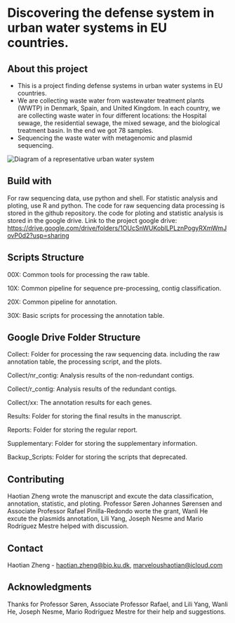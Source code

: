 # Discovering the defense system in urban water systems in EU countries.

## About this project

- This is a project finding defense systems in urban water systems in EU countries.
- We are collecting waste water from wastewater treatment plants (WWTP) in Denmark, Spain, and
  United Kingdom. In each country, we are collecting waste water in four different locations: the
  Hospital sewage, the residential sewage, the mixed sewage, and the biological treatment basin. In
  the end we got 78 samples.
- Sequencing the waste water with metagenomic and plasmid sequencing.

![Diagram of a representative urban water system](https://github.com/user-attachments/assets/b7951960-fbf7-4f81-ad8c-71931fd9fd80)

## Build with

For raw sequencing data, use python and shell. For statistic analysis and ploting, use R and python.
The code for raw sequencing data processing is stored in the github repository. the code for ploting
and statistic analysis is stored in the google drive.
Link to the project google drive:
https://drive.google.com/drive/folders/1OUcSnWUKoblLPLznPogyRXmWmJovP0d2?usp=sharing

## Scripts Structure

00X: Common tools for processing the raw table.

10X: Common pipeline for sequence pre-processing, contig classification.

20X: Common pipeline for annotation.

30X: Basic scripts for processing the annotation table.

## Google Drive Folder Structure

Collect: Folder for processing the raw sequencing data. including the raw annotation table, the
processing script, and the plots.

Collect/nr_contig: Analysis results of the non-redundant contigs.

Collect/r_contig: Analysis results of the redundant contigs.

Collect/xx: The annotation results for each genes.

Results: Folder for storing the final results in the manuscript.

Reports: Folder for storing the regular report.

Supplementary: Folder for storing the supplementary information.

Backup_Scripts: Folder for storing the scripts that deprecated.

## Contributing

Haotian Zheng wrote the manuscript and excute the data classification, annotation, statistic, and
ploting. Professor Søren Johannes Sørensen and Associate Professor Rafael Pinilla-Redondo worte the grant, Wanli He excute the plasmids
annotation, Lili Yang, Joseph Nesme and Mario Rodríguez Mestre helped with discussion.

## Contact

Haotian Zheng - haotian.zheng@bio.ku.dk, marveloushaotian@icloud.com

## Acknowledgments

Thanks for Professor Søren, Associate Professor Rafael, and Lili Yang, Wanli He, Joseph Nesme,
Mario Rodríguez Mestre for their help and suggestions.
